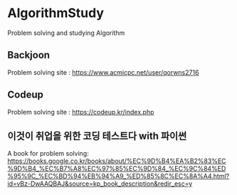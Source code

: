 # AlgorithmStudy
Problem solving and studying Algorithm

## Backjoon
Problem solving site : https://www.acmicpc.net/user/qorwns2716

## Codeup
Problem solving site : https://codeup.kr/index.php

## 이것이 취업을 위한 코딩 테스트다 with 파이썬
A book for problem solving: https://books.google.co.kr/books/about/%EC%9D%B4%EA%B2%83%EC%9D%B4_%EC%B7%A8%EC%97%85%EC%9D%84_%EC%9C%84%ED%95%9C_%EC%BD%94%EB%94%A9_%ED%85%8C%EC%8A%A4.html?id=vBz-DwAAQBAJ&source=kp_book_description&redir_esc=y
